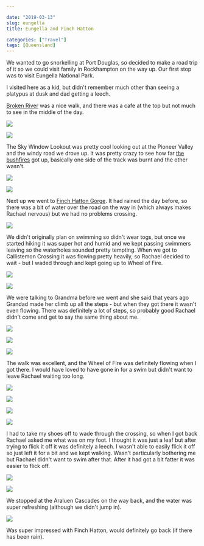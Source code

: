 ```yaml
---

date: "2019-03-13"
slug: eungella
title: Eungella and Finch Hatton

categories: ["Travel"]
tags: [Queensland]
---
```


We wanted to go snorkelling at Port Douglas, so decided to make a road trip of it so
we could visit family in Rockhampton on the way up. Our first stop was to visit
Eungella National Park.

I visited here as a kid, but didn't remember much other than seeing a platypus at dusk and dad getting a leech.

[Broken River](https://parks.des.qld.gov.au/parks/great-walks-mackay-highlands/pdf/mackaygw-shortwalks-map.pdf) was a nice walk, and there was a cafe at the top but not much to see in the middle of the day.

![](eungella1.JPG)

![](eungella2.JPG)

The Sky Window Lookout was pretty cool looking out at the Pioneer Valley and the windy road we drove up. It was pretty crazy to see how far [the bushfires](https://www.abc.net.au/news/2018-12-04/eungella-rainforest-future-questioned-by-expert/10578802) got up, basically one side of the track was burnt and the other wasn't.

![](eungella3.JPG)

![](eungella4.JPG)

Next up we went to [Finch Hatton Gorge](https://parks.des.qld.gov.au/parks/eungella/pdf/fhg-eungella-map.pdf). It had rained the day before, so there was a bit of water over the road on the way in (which always makes Rachael nervous) but we had no problems crossing.

![](fh-road.JPG)

We didn't originally plan on swimming so didn't wear togs, but once we started hiking it was super hot and humid and we kept passing swimmers leaving so the waterholes sounded pretty tempting. When we got to Callistemon Crossing it was flowing pretty heavily, so Rachael decided to wait - but I waded through and kept going up to Wheel of Fire.

![](fh-callistemon-crossing1.JPG)

![](fh-callistemon-crossing2.JPG)

We were talking to Grandma before we went and she said that years ago Grandad made her climb up all the steps - but when they got there it wasn't even flowing. There was definitely a lot of steps, so probably good Rachael didn't come and get to say the same thing about me.

![](fh-steps1.JPG)

![](fh-steps2.JPG)

![](fh-steps3.JPG)

The walk was excellent, and the Wheel of Fire was definitely flowing when I got there. I would have loved to have gone in for a swim but didn't want to leave Rachael waiting too long.

![](fh-wheel-of-fire1.JPG)

![](fh-wheel-of-fire2.JPG)

![](fh-wheel-of-fire3.JPG)

![](fh-wheel-of-fire4.JPG)

I had to take my shoes off to wade through the crossing, so when I got back Rachael asked me what was on my foot. I thought it was just a leaf but after trying to flick it off it was definitely a leech. I wasn't able to easily flick it off so just left it for a bit and we kept walking. Wasn't particularly bothering me but Rachael didn't want to swim after that. After it had got a bit fatter it was easier to flick off.

![](fh-leech1.JPG)

![](fh-leech2.JPG)

We stopped at the Araluen Cascades on the way back, and the water was super refreshing (although we didn't jump in).

![](fh-araluen-cascades.JPG)

Was super impressed with Finch Hatton, would definitely go back (if there has been rain).
